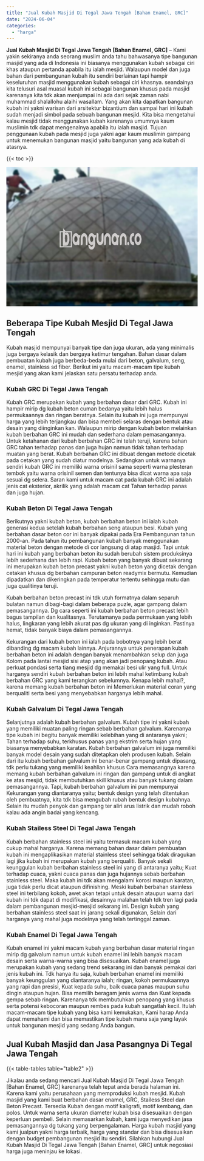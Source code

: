 ```yaml
---
title: "Jual Kubah Masjid Di Tegal Jawa Tengah [Bahan Enamel, GRC]"
date: "2024-06-04"
categories: 
  - "harga"
---
```


**Jual Kubah Masjid Di Tegal Jawa Tengah \[Bahan Enamel, GRC\]** – Kami yakin sekiranya anda seorang muslim anda tahu bahwasanya tipe bangunan masjid yang ada di Indonesia ini biasanya menggunakan kubah sebagai ciri khas ataupun pertanda apabila itu ialah mesjid. Walaupun model dan juga bahan dari pembangunan kubah itu sendiri berlainan tapi hampir keseluruhan masjid menggunakan kubah sebagai ciri khasnya. seandainya kita telusuri asal muasal kubah ini sebagai bangunan khusus pada masjid karenanya kita tdk akan menjumpai ini ada dari sejak zaman nabi muhammad shalallohu alaihi wasallam. Yang akan kita dapatkan bangunan kubah ini yakni warisan dari arsitektur bizantium dan sampai hari ini kubah sudah menjadi simbol pada sebuah bangunan mesjid. Kita bisa mengetahui kalau mesjid tidak menggunakan kubah karenanya umumnya kaum muslimin tdk dapat mengenalnya apabila itu ialah masjid. Tujuan penggunaan kubah pada mesjid juga yakni agar kaum muslimin gampang untuk menemukan bangunan masjid yaitu bangunan yang ada kubah di atasnya.

{{< toc >}}

![Jual Kubah Masjid Di Tegal Jawa Tengah [Bahan Enamel, GRC]](/images/jual-kubah-masjid-15.png)

## Beberapa Tipe Kubah Mesjid Di Tegal Jawa Tengah

Kubah masjid mempunyai banyak tipe dan juga ukuran, ada yang minimalis juga bergaya kelasik dan bergaya ketimur tengahan. Bahan dasar dalam pembuatan kubah juga berbeda-beda mulai dari beton, galvalum, seng, enamel, stainless sd fiber. Berikut ini yaitu macam-macam tipe kubah mesjid yang akan kami jelaskan satu persatu terhadap anda.

### Kubah GRC Di Tegal Jawa Tengah

Kubah GRC merupakan kubah yang berbahan dasar dari GRC. Kubah ini hampir mirip dg kubah beton cuman bedanya yaitu lebih halus permukaannya dan ringan beratnya. Selain itu kubah ini juga mempunyai harga yang lebih terjangkau dan bisa membeli selaras dengan bentuk atau desain yang diinginkan kan. Walaupun mirip dengan kubah beton melainkan kubah berbahan GRC ini mudah dan sederhana dalam pemasangannya. Untuk ketahanan dari kubah berbahan GRC ini telah teruji, karena bahan GRC tahan terhadap panas dan juga hujan namun tidak tahan terhadap muatan yang berat. Kubah berbahan GRC ini dibuat dengan metode dicetak pada cetakan yang sudah diatur modelnya. Sedangkan untuk warnanya sendiri kubah GRC ini memiliki warna orisinil sama seperti warna plesteran tembok yaitu warna orisinil semen dan tentunya bisa dicat warna apa saja sesuai dg selera. Saran kami untuk macam cat pada kubah GRC ini adalah jenis cat eksterior, akrilik yang adalah macam cat Tahan terhadap panas dan juga hujan.

### Kubah Beton Di Tegal Jawa Tengah

Berikutnya yakni kubah beton, kubah berbahan beton ini ialah kubah generasi kedua setelah kubah berbahan seng ataupun besi. Kubah yang berbahan dasar beton cor ini banyak dipakai pada Era Pembangunan tahun 2000-an. Pada tahun itu pembangunan kubah banyak menggunakan material beton dengan metode di cor langsung di atap masjid. Tapi untuk hari ini kubah yang berbahan beton itu sudah berubah sistem produksinya lebih sederhana dan lebih rapi. Kubah beton yang banyak dibuat sekarang ini merupakan kubah beton precast yakni kubah beton yang dicetak dengan cetakan khusus dg berbahan campuran beton readymix bermutu. Kemudian dipadatkan dan dikeringkan pada temperatur tertentu sehingga mutu dan juga qualitinya teruji.

Kubah berbahan beton precast ini tdk utuh formatnya dalam separuh bulatan namun dibagi-bagi dalam beberapa puzle, agar gampang dalam pemasangannya. Dg cara seperti ini kubah berbahan beton precast lebih bagus tampilan dan kualitasnya. Terutamanya pada permukaan yang lebih halus, lingkaran yang lebih akurat pas dg ukuran yang di inginkan. Pastinya hemat, tidak banyak biaya dalam pemasangannya.

Kekurangan dari kubah beton ini ialah pada bobotnya yang lebih berat dibanding dg macam kubah lainnya. Anjurannya untuk penerapan kubah berbahan beton ini adalah dengan banyak menambahkan selup dan juga Kolom pada lantai mesjid sisi atap yang akan jadi penopang kubah. Atau perkuat pondasi serta tiang mesjid dg memakai besi ulir yang full. Untuk harganya sendiri kubah berbahan beton ini lebih mahal ketimbang kubah berbahan GRC yang kami terangkan sebelumnya. Kenapa lebih mahal?, karena memang kubah berbahan beton ini Memerlukan material coran yang berqualiti serta besi yang menyebabkan harganya lebih mahal.

### Kubah Galvalum Di Tegal Jawa Tengah

Selanjutnya adalah kubah berbahan galvalum. Kubah tipe ini yakni kubah yang memiliki muatan paling ringan sebab berbahan galvalum. Karenanya tipe kubah ini begitu banyak memiliki kelebihan yang di antaranya yakni; Tahan terhadap suhu, terkhusus panas yang ekstrim serta hujan yang biasanya menyebabkan karatan. Kubah berbahan galvalum ini juga memiliki banyak model desain yang sudah ditetapkan oleh produsen kubah. Selain dari itu kubah berbahan galvalum ini benar-benar gampang untuk dipasang, tdk perlu tukang yang memiliki keahlian khusus Cara memasangnya karena memang kubah berbahan galvalum ini ringan dan gampang untuk di angkat ke atas mesjid, tidak membutuhkan skill khusus atau banyak tukang dalam pemasangannya. Tapi, kubah berbahan galvalum ini pun mempunyai Kekurangan yang diantaranya yaitu; bentuk design yang telah ditentukan oleh pembuatnya, kita tdk bisa mengubah rubah bentuk design kubahnya. Selain itu mudah penyok dan gampang ter aliri arus listrik dan mudah roboh kalau ada angin badai yang kencang.

### Kubah Stailess Steel Di Tegal Jawa Tengah

Kubah berbahan stainless steel ini yaitu termasuk macam kubah yang cukup mahal harganya. Karena memang bahan dasar dalam pembuatan kubah ini mengaplikasikan material stainless steel sehingga tidak diragukan lagi jika kubah ini merupakan kubah yang berqualiti. Banyak sekali keunggulan kubah berbahan stainless steel ini yang di antaranya yaitu; Kuat terhadap cuaca, yakni cuaca panas dan juga hujannya sebab berbahan stainless steel. Maka kubah ini tdk akan mengalami korosi maupun karatan, juga tidak perlu dicat ataupun difinishing. Meski kubah berbahan stainless steel ini terbilang kokoh, awet akan tetapi untuk desain ataupun warna dari kubah ini tdk dapat di modifikasi, desainnya malahan telah tdk tren lagi pada dalam pembangunan mesjid-mesjid sekarang ini. Design kubah yang berbahan stainless steel saat ini jarang sekali digunakan, Selain dari harganya yang mahal juga modelnya yang telah tertinggal zaman.

### Kubah Enamel Di Tegal Jawa Tengah

Kubah enamel ini yakni macam kubah yang berbahan dasar material ringan mirip dg galvalum namun untuk kubah enamel ini lebih banyak macam desain serta warna-warna yang bisa disesuaikan. Kubah enamel juga merupakan kubah yang sedang trend sekarang ini dan banyak pemakai dari jenis kubah ini. Tdk hanya itu saja, kubah berbahan enamel ini memiliki banyak keunggulan yang diantaranya ialah; ringan, kokoh permukaannya yang rapi dan presisi, Kuat kepada suhu, baik cuaca panas maupun suhu dingin ataupun hujan. Bisa memilih beragam jenis warna dan Kuat kepada gempa sebab ringan. Karenanya tdk membutuhkan penopang yang khusus serta potensi kebocoran maupun rembes pada kubah sangatlah kecil. Itulah macam-macam tipe kubah yang bisa kami kemukakan, Kami harap Anda dapat memahami dan bisa memastikan tipe kubah mana saja yang layak untuk bangunan mesjid yang sedang Anda bangun.

## Jual Kubah Masjid dan Jasa Pasangnya Di Tegal Jawa Tengah

{{< table-tables table="table2" >}}

Jikalau anda sedang mencari Jual Kubah Masjid Di Tegal Jawa Tengah \[Bahan Enamel, GRC\] karenanya telah tepat anda berada halaman ini. Karena kami yaitu perusahaan yang memproduksi kubah mesjid. Kubah masjid yang kami buat berbahan dasar enamel, GRC, Stailess Steel dan Beton Precast. Tersedia Kubah dengan motif kaligrafi, motif kembang, dan polos. Untuk warna serta ukuran diameter kubah bisa disesuaikan dengan keperluan pembeli. Selain memasarkan kubah, kami juga menyedikan jasa pemasangannya dg tukang yang berpengalaman. Harga kubah masjid yang kami jualpun yakni harga terbaik, harga yang standar dan bisa disesuaikan dengan budget pembangunan mesjid itu sendiri. Silahkan hubungi Jual Kubah Masjid Di Tegal Jawa Tengah \[Bahan Enamel, GRC\] untuk negosiasi harga juga meninjau ke lokasi.
